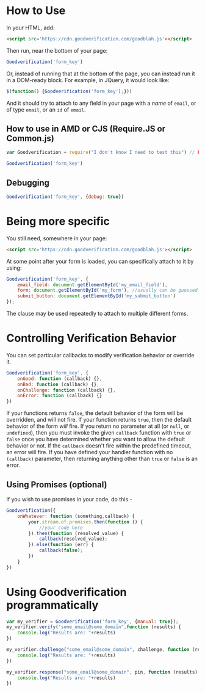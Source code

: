 # How to Use

In your HTML, add:

```html
<script src='https://cdn.goodverification.com/goodblah.js'></script>
```

Then run, near the bottom of your page:

```js
Goodverification('form_key')
```

Or, instead of running that at the bottom of the page, you can instead run it in a DOM-ready block. For example, in JQuery, it would look like: 
```js
$(function() {Goodverification('form_key');}))
```

And it should try to attach to any field in your page with a _name_ of `email`, or of type `email`, or an `id` of `email`.

## How to use in AMD or CJS (Require.JS or Common.js)

```js
var Goodverification = require("I don't know I need to test this") // FIXME

Goodverification('form_key')
```

## Debugging

```js
Goodverification('form_key', {debug: true})
```

# Being more specific

You still need, somewhere in your page:

```html
<script src='https://cdn.goodverification.com/goodblah.js'></script>
```

At some point after your form is loaded, you can specifically attach to it by using:

```js
Goodverification('form_key', {
    email_field: document.getElementById('my_email_field'),
    form: document.getElementById('my_form'), //usually can be guessed from the email_field, above - but if it can't...
    submit_button: document.getElementById('my_submit_button')
});
```

The clause may be used repeatedly to attach to multiple different forms.

# Controlling Verification Behavior

You can set particular callbacks to modify verification behavior or override it.

```js
Goodverification('form_key', {
    onGood: function (callback) {},
    onBad: function (callback) {},
    onChallenge: function (callback) {},
    onError: function (callback) {}
})
```

If your functions returns `false`, the default behavior of the form will be overridden, and will not fire. If your function returns `true`, then the default behavior of the form *will* fire. If you return no parameter at all (or `null`, or `undefined`), then you must invoke the given `callback` function with `true` or `false` once you have determined whether you want to allow the default behavior or not. If the `callback` doesn't fire within the predefined timeout, an error will fire. If you have defined your handler function with no `(callback)` parameter, then returning anything other than `true` or `false` is an error.

## Using Promises (optional)

If you wish to use promises in your code, do this - 

```js
Goodverification({
    onWhatever: function (something,callback) {
        your.stream.of.promises.then(function () {
            //your code here
        }).then(function (resolved_value) {
            callback(resolved_value);
        }).else(function (err) {
            callback(false);
        })
    }
})
```

# Using Goodverification programmatically

```js
var my_verifier = Goodverification('form_key', {manual: true});
my_verifier.verify("some_email@some_domain",function (results) {
    console.log("Results are: "+results)
})

my_verifier.challenge("some_email@some_domain", challenge, function (results) {
    console.log("Results are: "+results)
})

my_verifier.response("some_email@some_domain", pin, function (results) {
    console.log("Results are: "+results)
})
```